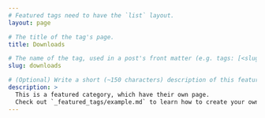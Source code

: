 ```yaml
---
# Featured tags need to have the `list` layout.
layout: page

# The title of the tag's page.
title: Downloads

# The name of the tag, used in a post's front matter (e.g. tags: [<slug>]).
slug: downloads

# (Optional) Write a short (~150 characters) description of this featured tag.
description: >
  This is a featured category, which have their own page.
  Check out `_featured_tags/example.md` to learn how to create your own.
---
```

